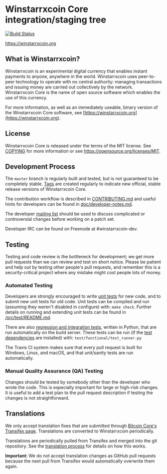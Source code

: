 Winstarrxcoin Core integration/staging tree
=====================================

[![Build Status](https://travis-ci.org/winstarrxcoin-project/winstarrxcoin.svg?branch=master)](https://travis-ci.org/winstarrxcoin-project/winstarrxcoin)

https://winstarrxcoin.org

What is Winstarrxcoin?
----------------

Winstarrxcoin is an experimental digital currency that enables instant payments to
anyone, anywhere in the world. Winstarrxcoin uses peer-to-peer technology to operate
with no central authority: managing transactions and issuing money are carried
out collectively by the network. Winstarrxcoin Core is the name of open source
software which enables the use of this currency.

For more information, as well as an immediately useable, binary version of
the Winstarrxcoin Core software, see [https://winstarrxcoin.org](https://winstarrxcoin.org).

License
-------

Winstarrxcoin Core is released under the terms of the MIT license. See [COPYING](COPYING) for more
information or see https://opensource.org/licenses/MIT.

Development Process
-------------------

The `master` branch is regularly built and tested, but is not guaranteed to be
completely stable. [Tags](https://github.com/winstarrxcoin-project/winstarrxcoin/tags) are created
regularly to indicate new official, stable release versions of Winstarrxcoin Core.

The contribution workflow is described in [CONTRIBUTING.md](CONTRIBUTING.md)
and useful hints for developers can be found in [doc/developer-notes.md](doc/developer-notes.md).

The developer [mailing list](https://groups.google.com/forum/#!forum/winstarrxcoin-dev)
should be used to discuss complicated or controversial changes before working
on a patch set.

Developer IRC can be found on Freenode at #winstarrxcoin-dev.

Testing
-------

Testing and code review is the bottleneck for development; we get more pull
requests than we can review and test on short notice. Please be patient and help out by testing
other people's pull requests, and remember this is a security-critical project where any mistake might cost people
lots of money.

### Automated Testing

Developers are strongly encouraged to write [unit tests](src/test/README.md) for new code, and to
submit new unit tests for old code. Unit tests can be compiled and run
(assuming they weren't disabled in configure) with: `make check`. Further details on running
and extending unit tests can be found in [/src/test/README.md](/src/test/README.md).

There are also [regression and integration tests](/test), written
in Python, that are run automatically on the build server.
These tests can be run (if the [test dependencies](/test) are installed) with: `test/functional/test_runner.py`

The Travis CI system makes sure that every pull request is built for Windows, Linux, and macOS, and that unit/sanity tests are run automatically.

### Manual Quality Assurance (QA) Testing

Changes should be tested by somebody other than the developer who wrote the
code. This is especially important for large or high-risk changes. It is useful
to add a test plan to the pull request description if testing the changes is
not straightforward.

Translations
------------

We only accept translation fixes that are submitted through [Bitcoin Core's Transifex page](https://www.transifex.com/projects/p/bitcoin/).
Translations are converted to Winstarrxcoin periodically.

Translations are periodically pulled from Transifex and merged into the git repository. See the
[translation process](doc/translation_process.md) for details on how this works.

**Important**: We do not accept translation changes as GitHub pull requests because the next
pull from Transifex would automatically overwrite them again.
